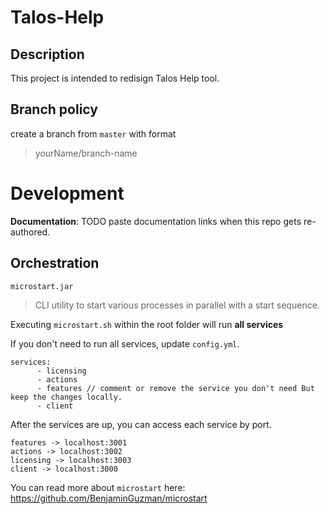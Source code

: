 # Talos-Help

## Description

This project is intended to redisign Talos Help tool.

## Branch policy

create a branch from `master` with format

> yourName/branch-name

# Development

**Documentation**: TODO paste documentation links when this repo gets re-authored.

## Orchestration

`microstart.jar`

> CLI utility to start various processes in parallel with a start sequence.

Executing `microstart.sh` within the root folder will run **all services**

If you don't need to run all services, update `config.yml`.

```
services:
      - licensing
      - actions
      - features // comment or remove the service you don't need But keep the changes locally.
      - client
```

After the services are up, you can access each service by port.

```
features -> localhost:3001
actions -> localhost:3002
licensing -> localhost:3003
client -> localhost:3000
```

You can read more about `microstart` here: https://github.com/BenjaminGuzman/microstart
